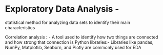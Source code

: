# Exploratory Data Analysis -

statistical method for analyzing data sets to identify their main characteristics

Correlation analysis : -
A tool used to identify how two things are connected and how strong that connection is 
Python libraries:-
Libraries like pandas, NumPy, Matplotlib, Seaborn, and Plotly are commonly used for EDA 
